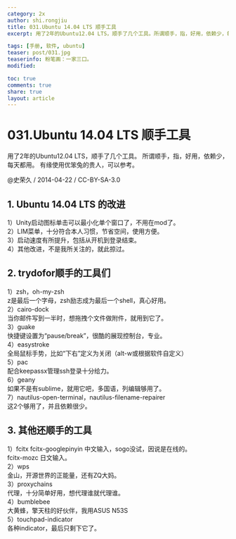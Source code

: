 ```yaml
---
category: 2x
author: shi.rongjiu
title: 031.Ubuntu 14.04 LTS 顺手工具
excerpt: 用了2年的Ubuntu12.04 LTS，顺手了几个工具。所谓顺手，指，好用，依赖少，每天都用。

tags: [手册, 软件, ubuntu]
teaser: post/031.jpg
teaserinfo: 粉笔画：一家三口。
modified: 

toc: true
comments: true
share: true
layout: article
---
```


# 031.Ubuntu 14.04 LTS 顺手工具

用了2年的Ubuntu12.04 LTS，顺手了几个工具。
所谓顺手，指，好用，依赖少，每天都用。
有缘使用优笨兔的贵人，可以参考。

@史荣久 / 2014-04-22 / CC-BY-SA-3.0  


## 1. Ubuntu 14.04 LTS 的改进

1）Unity启动图标单击可以最小化单个窗口了，不用在mod了。  
2）LIM菜单，十分符合本人习惯，节省空间，使用方便。  
3）启动速度有所提升，包括从开机到登录结束。  
4）其他改进，不是我所关注的，就此掠过。  

## 2. trydofor顺手的工具们

1）zsh，oh-my-zsh  
z是最后一个字母，zsh励志成为最后一个shell，真心好用。  
2）cairo-dock  
当你邮件写到一半时，想拖拽个文件做附件，就用到它了。  
3）guake  
快捷键设置为“pause/break”，很酷的展现控制台，专业。  
4）easystroke  
全局鼠标手势，比如“下右”定义为关闭（alt-w或根据软件自定义）  
5）pac  
配合keepassx管理ssh登录十分给力。  
6）geany  
如果不是有sublime，就用它吧，多国语，列编辑够用了。  
7）nautilus-open-terminal，nautilus-filename-repairer  
这2个够用了，并且依赖很少。  

## 3. 其他还顺手的工具

1）fcitx 
fcitx-googlepinyin 中文输入，sogo没试，因说是在线的。   
fcitx-mozc 日文输入。  
2）wps  
金山，开源世界的正能量，还有ZQ大妈。  
3）proxychains  
代理，十分简单好用，想代理谁就代理谁。  
4）bumblebee  
大黄蜂，擎天柱的好伙伴，我用ASUS N53S  
5）touchpad-indicator  
各种indicator，最后只剩下它了。  